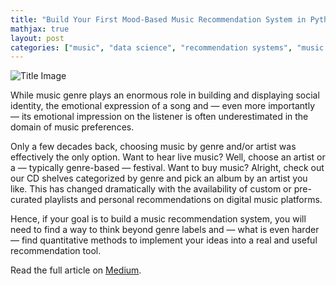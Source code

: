 ```yaml
---
title: "Build Your First Mood-Based Music Recommendation System in Python"
mathjax: true
layout: post
categories: ["music", "data science", "recommendation systems", "music streaming", "python", "programming"]
---
```


![Title Image]("assets/img/musicrec_v3.jpg")

While music genre plays an enormous role in building and displaying social identity, the emotional expression of a song and — even more importantly — its emotional impression on the listener is often underestimated in the domain of music preferences.

Only a few decades back, choosing music by genre and/or artist was effectively the only option. Want to hear live music? Well, choose an artist or a — typically genre-based — festival. Want to buy music? Alright, check out our CD shelves categorized by genre and pick an album by an artist you like. This has changed dramatically with the availability of custom or pre-curated playlists and personal recommendations on digital music platforms.

Hence, if your goal is to build a music recommendation system, you will need to find a way to think beyond genre labels and — what is even harder — find quantitative methods to implement your ideas into a real and useful recommendation tool.

Read the full article on [Medium](https://towardsdatascience.com/build-your-first-mood-based-music-recommendation-system-in-python-26a427308d96).
